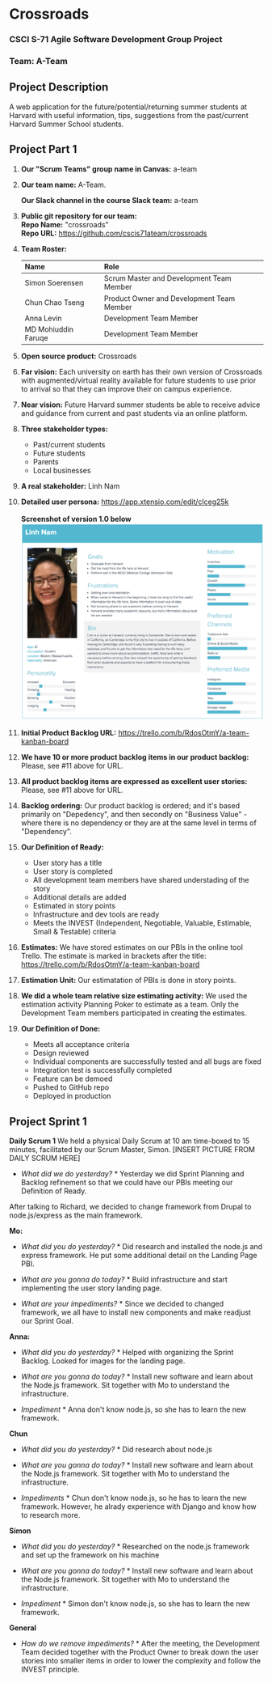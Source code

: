 # Crossroads
### CSCI S-71 Agile Software Development Group Project
### Team: **A-Team**
## Project Description
A web application for the future/potential/returning summer students at Harvard with useful information, tips, suggestions from the past/current Harvard Summer School students.


## Project Part 1
1. **Our "Scrum Teams" group name in Canvas:** 
a-team

2. **Our team name:** 
A-Team. 

    **Our Slack channel in the course Slack team:** a-team

3. **Public git repository for our team:** 
<br />    **Repo Name:** "crossroads"
<br />    **Repo URL:** https://github.com/cscis71ateam/crossroads
4. **Team Roster:**
    
    | Name                  |  Role                                        |
    | :---------------------|  :-------------------------------------------|
    | Simon Soerensen       |  Scrum Master and Development Team Member    |
    | Chun Chao Tseng       |  Product Owner and Development Team Member   |
    | Anna Levin            |  Development Team Member                     |
    | MD Mohiuddin Faruqe   |  Development Team Member                     |

5. **Open source product:** 
Crossroads

6. **Far vision:** 
Each university on earth has their own version of Crossroads with augmented/virtual reality available for future students to use prior to arrival so that they can improve their on campus experience.

7. **Near vision:** 
Future Harvard summer students be able to receive advice and guidance from current and past students via an online platform.

8. **Three stakeholder types:** 
    * Past/current students 
    * Future students 
    * Parents 
    * Local businesses

9. **A real stakeholder:** 
Linh Nam

10. **Detailed user persona:** 
https://app.xtensio.com/edit/clceg25k
<br /><br />    **Screenshot of version 1.0 below**
<br />    ![alt text](https://github.com/cscis71ateam/crossroads/blob/master/User%20Persona.png)

11. **Initial Product Backlog URL:** 
https://trello.com/b/RdosOtmY/a-team-kanban-board
 
12. **We have 10 or more product backlog items in our product backlog:** 
Please, see #11 above for URL.

13. **All product backlog items are expressed as excellent user stories:** 
Please, see #11 above for URL.

14. **Backlog ordering:**
Our product backlog is ordered; and it's based primarily on "Depedency", and then secondly on "Business Value" - where there is no dependency or they are at the same level in terms of "Dependency". 

15. **Our Definition of Ready:** 
    * User story has a title 
    * User story is completed 
    * All development team members have shared understading of the story
    * Additional details are added 
    * Estimated in story points 
    * Infrastructure and dev tools are ready
    * Meets the INVEST (Independent, Negotiable, Valuable, Estimable, Small & Testable) criteria
	
16. **Estimates:**
We have stored estimates on our PBIs in the online tool Trello. The estimate is marked in brackets after the title: 
https://trello.com/b/RdosOtmY/a-team-kanban-board

17. **Estimation Unit:**
Our estimatation of PBIs is done in story points.

18. **We did a whole team relative size estimating activity:** 
We used the estimation activity Planning Poker to estimate as a team. Only the Development Team members participated in creating the estimates. 

20. **Our Definition of Done:**
    * Meets all acceptance criteria
    * Design reviewed
    * Individual components are successfully tested and all bugs are fixed
    * Integration test is successfully completed
    * Feature can be demoed
    * Pushed to GitHub repo
    * Deployed in production
	
## Project Sprint 1
**Daily Scrum 1**
We held a physical Daily Scrum at 10 am time-boxed to 15 minutes, facilitated by our Scrum Master, Simon.
[INSERT PICTURE FROM DAILY SCRUM HERE]

* *What did we do yesterday?* *
Yesterday we did Sprint Planning and Backlog refinement so that we could have our PBIs meeting our Definition of Ready.

After talking to Richard, we decided to change framework from Drupal to node.js/express as the main framework.

**Mo:** 
* *What did you do yesterday?* *
Did research and installed the node.js and express framework. He put some additional detail on the Landing Page PBI.

* *What are you gonna do today?* *
Build infrastructure and start implementing the user story landing page.

* *What are your impediments?* *
Since we decided to changed framework, we all have to install new components and make readjust our Sprint Goal.

**Anna:** 
* *What did you do yesterday?* *
Helped with organizing the Sprint Backlog. Looked for images for the landing page. 

* *What are you gonna do today?* *
Install new software and learn about the Node.js framework. Sit together with Mo to understand the infrastructure. 

* *Impediment* *
Anna don't know node.js, so she has to learn the new framework. 

**Chun**
* *What did you do yesterday?* *
Did research about node.js

* *What are you gonna do today?* *
Install new software and learn about the Node.js framework. Sit together with Mo to understand the infrastructure. 

* *Impediments* *
Chun don't know node.js, so he has to learn the new framework. However, he alrady experience with Django and know how to research more.

**Simon**
* *What did you do yesterday?* *
Researched on the node.js framework and set up the framework on his machine

* *What are you gonna do today?* *
Install new software and learn about the Node.js framework. Sit together with Mo to understand the infrastructure. 

* *Impediment* *
Simon don't know node.js, so she has to learn the new framework. 

**General**
* *How do we remove impediments?* *
After the meeting, the Development Team decided together with the Product Owner to break down the user stories into smaller items in order to lower the complexity and follow the INVEST principle.
